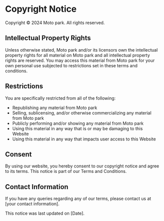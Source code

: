 # Copyright Notice

Copyright © 2024 Moto park. All rights reserved.

## Intellectual Property Rights

Unless otherwise stated, Moto park and/or its licensors own the intellectual property rights for all material on Moto park and all intellectual property rights are reserved. You may access this material from Moto park for your own personal use subjected to restrictions set in these terms and conditions.

## Restrictions

You are specifically restricted from all of the following:
- Republishing any material from Moto park
- Selling, sublicensing, and/or otherwise commercializing any material from Moto park
- Publicly performing and/or showing any material from Moto park
- Using this material in any way that is or may be damaging to this Website
- Using this material in any way that impacts user access to this Website

## Consent

By using our website, you hereby consent to our copyright notice and agree to its terms. This notice is part of our Terms and Conditions.

## Contact Information

If you have any queries regarding any of our terms, please contact us at [your contact information].

This notice was last updated on [Date].
